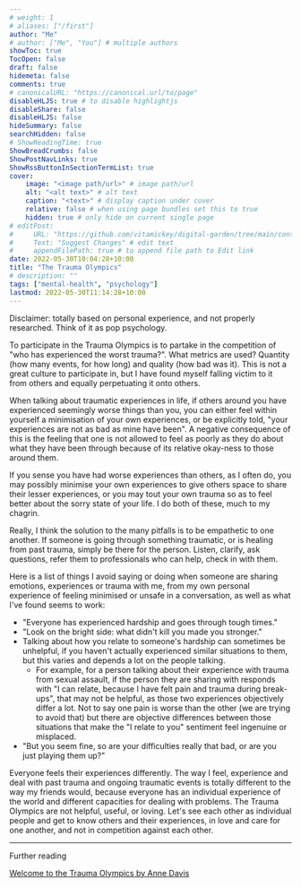 ```yaml
---
# weight: 1
# aliases: ["/first"]
author: "Me"
# author: ["Me", "You"] # multiple authors
showToc: true
TocOpen: false
draft: false
hidemeta: false
comments: true
# canonicalURL: "https://canonical.url/to/page"
disableHLJS: true # to disable highlightjs
disableShare: false
disableHLJS: false
hideSummary: false
searchHidden: false
# ShowReadingTime: true
ShowBreadCrumbs: false
ShowPostNavLinks: true
ShowRssButtonInSectionTermList: true
cover:
    image: "<image path/url>" # image path/url
    alt: "<alt text>" # alt text
    caption: "<text>" # display caption under cover
    relative: false # when using page bundles set this to true
    hidden: true # only hide on current single page
# editPost:
#     URL: "https://github.com/vitamickey/digital-garden/tree/main/content"
#     Text: "Suggest Changes" # edit text
#     appendFilePath: true # to append file path to Edit link
date: 2022-05-30T10:04:28+10:00
title: "The Trauma Olympics"
# description: ""
tags: ["mental-health", "psychology"]
lastmod: 2022-05-30T11:14:28+10:00
---
```


Disclaimer: totally based on personal experience, and not properly researched. Think of it as pop psychology.

To participate in the Trauma Olympics is to partake in the competition of "who has experienced the worst trauma?". What metrics are used? Quantity (how many events, for how long) and quality (how bad was it). This is not a great culture to participate in, but I have found myself falling victim to it from others and equally perpetuating it onto others. 

When talking about traumatic experiences in life, if others around you have experienced seemingly worse things than you, you can either feel within yourself a minimisation of your own experiences, or be explicitly told, "your experiences are not as bad as mine have been". A negative consequence of this is the feeling that one is not allowed to feel as poorly as they do about what they have been through because of its relative okay-ness to those around them. 

If you sense you have had worse experiences than others, as I often do, you may possibly minimise your own experiences to give others space to share their lesser experiences, or you may tout your own trauma so as to feel better about the sorry state of your life. I do both of these, much to my chagrin. 

Really, I think the solution to the many pitfalls is to be empathetic to one another. If someone is going through something traumatic, or is healing from past trauma, simply be there for the person. Listen, clarify, ask questions, refer them to professionals who can help, check in with them.

Here is a list of things I avoid saying or doing when someone are sharing emotions, experiences or trauma with me, from my own personal experience of feeling minimised or unsafe in a conversation, as well as what I've found seems to work:

- "Everyone has experienced hardship and goes through tough times."
- "Look on the bright side: what didn't kill you made you stronger."
- Talking about how you relate to someone's hardship can sometimes be unhelpful, if you haven't actually experienced similar situations to them, but this varies and depends a lot on the people talking. 
    - For example, for a person talking about their experience with trauma from sexual assault, if the person they are sharing with responds with "I can relate, because I have felt pain and trauma during break-ups", that may not be helpful, as those two experiences objectively differ a lot. Not to say one pain is worse than the other (we are trying to avoid that) but there are objective differences between those situations that make the "I relate to you" sentiment feel ingenuine or misplaced. 
- "But you seem fine, so are your difficulties really that bad, or are you just playing them up?"

Everyone feels their experiences differently. The way I feel, experience and deal with past trauma and ongoing traumatic events is totally different to the way my friends would, because everyone has an individual experience of the world and different capacities for dealing with problems. The Trauma Olympics are not helpful, useful, or loving. Let's see each other as individual people and get to know others and their experiences, in love and care for one another, and not in competition against each other. 

--- 

Further reading 

[Welcome to the Trauma Olympics by Anne Davis](https://medium.com/messy-mind/welcome-to-the-trauma-olympics-28be3331768)
